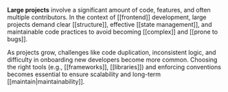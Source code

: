 **Large projects** involve a significant amount of code, features, and often multiple contributors. In the context of [[frontend]] development, large projects demand clear [[structure]], effective [[state management]], and maintainable code practices to avoid becoming [[complex]] and [[prone to bugs]].

As projects grow, challenges like code duplication, inconsistent logic, and difficulty in onboarding new developers become more common. Choosing the right tools (e.g., [[frameworks]], [[libraries]]) and enforcing conventions becomes essential to ensure scalability and long-term [[maintain|maintainability]].